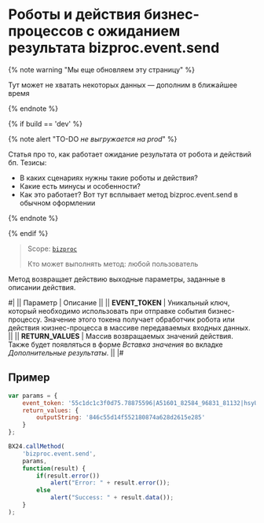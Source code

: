 # Роботы и действия бизнес-процессов с ожиданием результата bizproc.event.send

{% note warning "Мы еще обновляем эту страницу" %}

Тут может не хватать некоторых данных — дополним в ближайшее время

{% endnote %}

{% if build == 'dev' %}

{% note alert "TO-DO _не выгружается на prod_" %}

Статья про то, как работает ожидание результата от робота и действий бп. Тезисы:

- В каких сценариях нужны такие роботы и действия?
- Какие есть минусы и особенности?
- Как это работает? Вот тут всплывает метод bizproc.event.send в обычном оформлении

{% endnote %}

{% endif %}

> Scope: [`bizproc`](../../scopes/permissions.md)
>
> Кто может выполнять метод: любой пользователь

Метод возвращает действию выходные параметры, заданные в описании действия.

#|
|| Параметр     | Описание  ||
|| **EVENT_TOKEN** | Уникальный ключ, который необходимо использовать при отправке события бизнес-процессу. Значение этого токена получает обработчик робота или действия юизнес-процесса в массиве передаваемых входных данных.    ||
|| **RETURN_VALUES** | Массив возвращаемых значений действия. Также будет появляться в форме _Вставка значения_ во вкладке _Дополнительные результаты_. ||
|#

## Пример

```javascript
var params = {
    event_token: '55c1dc1c3f0d75.78875596|A51601_82584_96831_81132|hsyUws1j4XiwqPqN45eH66CcQtEvpUIP.47dd5d888e8e549d2c984713e12a4268e6e87d0208ca1f093ba1075e77f92e90',
    return_values: {
        outputString: '846c55d14f552180874a628d2615e285'
    }
};

BX24.callMethod(
    'bizproc.event.send',
    params,
    function(result) {
        if(result.error())
            alert("Error: " + result.error());
        else
            alert("Success: " + result.data());
    }
);
```
